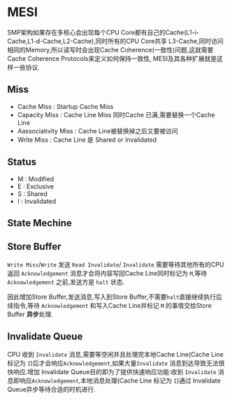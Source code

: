 # MESI

SMP架构如果存在多核心会出现每个CPU Core都有自己的Cache(L1-i-Cache,L1-d-Cache,L2-Cache),同时所有的CPU Core共享 L3-Cache,同时访问相同的Memory,所以读写时会出现Cache Coherence(一致性)问题,这就需要 Cache Coherence Protocols来定义如何保持一致性, MESI及其各种扩展就是这样一些协议.

## Miss

* Cache Miss : Startup Cache Miss
* Capacity Miss : Cache Line Miss 同时Cache 已满,需要替换一个Cache Line
* Aassociativity Miss : Cache Line被替换掉之后又要被访问
* Write Miss : Cache Line 是 Shared or Invalidated

## Status

* M : Modified
* E : Exclusive
* S : Shared
* I : Invalidated

## State Mechine

## Store Buffer

`Write Miss`/`Write` 发送 `Read Invalidate`/ `Invalidate` 需要等待其他所有的CPU返回 `Acknowledgement` 消息才会将内容写回Cache Line同时标记为 `M`,等待 `Acknowledgement` 之前,发送方是 `halt` 状态.

因此增加Store Buffer,发送消息,写入到Store Buffer,不需要`halt`直接继续执行后续指令,等待 `Acknowledgement` 和写入Cache Line并标记 `M` 的事情交给Store Buffer **异步**处理.

## Invalidate Queue

CPU 收到 `Invalidate` 消息,需要等空闲并且处理完本地Cache Line(Cache Line 标记为 `I`)后才会响应`Acknowledgement`,如果大量`Invalidate` 消息到达导致无法很快响应.增加 Invalidate Queue目的即为了提供快速响应功能:收到 `Invalidate` 消息即响应`Acknowledgement`,本地消息处理(Cache Line 标记为 `I`)通过 Invalidate Queue异步等待合适的时机进行.

